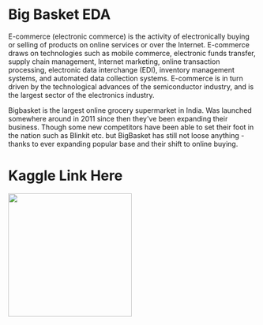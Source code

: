 # Big Basket EDA
E-commerce (electronic commerce) is the activity of electronically buying or selling of products on online services or over the Internet. E-commerce draws on technologies such as mobile commerce, electronic funds transfer, supply chain management, Internet marketing, online transaction processing, electronic data interchange (EDI), inventory management systems, and automated data collection systems. E-commerce is in turn driven by the technological advances of the semiconductor industry, and is the largest sector of the electronics industry.

Bigbasket is the largest online grocery supermarket in India. Was launched somewhere around in 2011 since then they've been expanding their business. Though some new competitors have been able to set their foot in the nation such as Blinkit etc. but BigBasket has still not loose anything - thanks to ever expanding popular base and their shift to online buying.

# Kaggle Link Here
<a href="https://www.kaggle.com/code/abdullahsangha/eda-big-basket-strong-areas/notebook"><img width="250px" src="https://github.com/HeadHunter172051/american-sign-LANG-ALPHAET/blob/main/logs.png"/></a>

